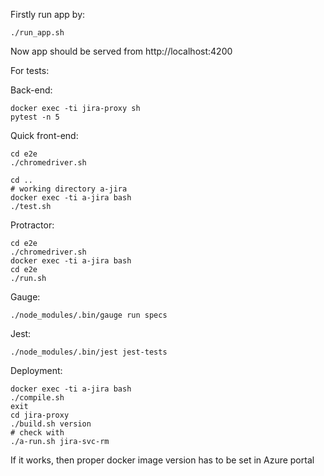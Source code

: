 
Firstly run app by:

```
./run_app.sh 
```

Now app should be served from http://localhost:4200

For tests: 

Back-end:

```
docker exec -ti jira-proxy sh
pytest -n 5
```

Quick front-end: 

```
cd e2e
./chromedriver.sh
```

```
cd ..
# working directory a-jira
docker exec -ti a-jira bash
./test.sh
```

Protractor: 
```
cd e2e
./chromedriver.sh
docker exec -ti a-jira bash 
cd e2e
./run.sh
```

Gauge: 
```
./node_modules/.bin/gauge run specs
```

Jest:
```
./node_modules/.bin/jest jest-tests
```

Deployment:
```
docker exec -ti a-jira bash
./compile.sh
exit
cd jira-proxy
./build.sh version 
# check with
./a-run.sh jira-svc-rm
```
If it works, then proper docker image version has to be set in Azure portal 









